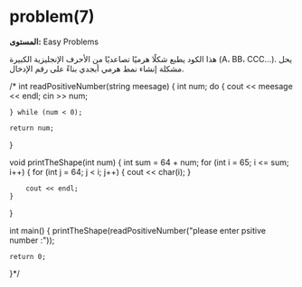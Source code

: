 # problem(7)

**المستوى:** Easy Problems

هذا الكود يطبع شكلًا هرميًا تصاعديًا من الأحرف الإنجليزية الكبيرة (A، BB، CCC...). 
يحل مشكلة إنشاء نمط هرمي أبجدي بناءً على رقم الإدخال.

/* int readPositiveNumber(string meesage)
{
	int num;
	do
	{
		cout << meesage << endl;
		cin >> num;

	} while (num < 0);

	return num;
}

void printTheShape(int num)
{
	int sum = 64 + num;
	for (int i = 65; i <= sum; i++)
	{
		for (int j = 64; j < i; j++)
		{
			cout << char(i);
		}

		cout << endl;
	}

}

int main()
{
	printTheShape(readPositiveNumber("please enter psitive number :"));

	return 0;
}*/

```cpp

```